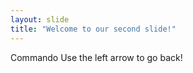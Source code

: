 ```yaml
---
layout: slide
title: "Welcome to our second slide!"
---
```

Commando
Use the left arrow to go back!
